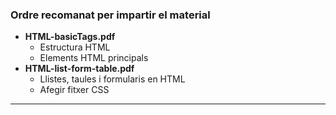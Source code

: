 ### Ordre recomanat per impartir el material

  - **HTML-basicTags.pdf**
    - Estructura HTML
    - Elements HTML principals
  - **HTML-list-form-table.pdf**
    - Llistes, taules i formularis en HTML
    - Afegir fitxer CSS
---
